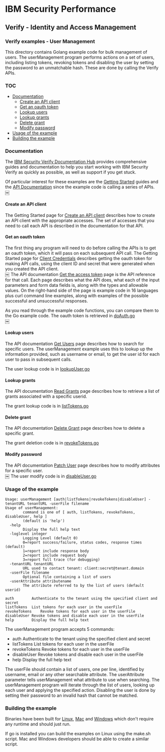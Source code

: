 # IBM Security Performance

## Verify - Identity and Access Management

### Verify examples - User Management

This directory contains Golang example code for bulk management of users.  The userManagement program performs
actions on a set of users, including listing tokens, revoking tokens and disabling the user by setting the password
to an unmatchable hash.  These are done by calling the Verify APIs.  

### TOC

* [Documentation](#documentation)
  * [Create an API client](#create-an-api-client)
  * [Get an oauth token](#get-an-oauth-token)
  * [Lookup users](#lookup-users)
  * [Lookup grants](#lookup-grant)
  * [Delete grant](#delete-grant)
  * [Modify password](#modify-password)
* [Usage of the example](#usage-of-the-example)
* [Building the example](#building-the-example)

### Documentation

The [IBM Security Verify Documentation Hub](https://docs.verify.ibm.com/verify/) provides
comprehensive guides and documentation to help you start working with IBM Security Verify as quickly as possible, 
as well as support if you get stuck.  

Of particular interest for these examples are the [Getting Started](https://docs.verify.ibm.com/verify/docs/guides)
guides and the [API Documentation](https://docs.verify.ibm.com/verify/page/api-documentation) since the example code
is calling a series of APIs.  
￼
#### Create an API client

The Getting Started page for [Create an API client](https://docs.verify.ibm.com/verify/docs/create-api-client) describes
how to create an API client with the appropriate accesses.  The set of accesses that you need to call each API is described in
the documentation for that API.  

#### Get an oauth token

The first thing any program will need to do before calling the APIs is to get an oauth token, which it will pass on
each subsequent API call.  The Getting Started page for [Client Credentials](https://docs.verify.ibm.com/verify/docs/get-an-access-token)
describes getting the oauth token for making API calls, using the client ID and secret that were generated when you
created the API client.  
￼
The API documentation [Get the access token](https://docs.verify.ibm.com/verify/reference/handletoken) page is the 
API reference for that call.  Each page describes what the API does, what each of the input parameters and form data fields
is, along with the types and allowable values.  On the right-hand side of the page is example code in 16 languages 
plus curl command line examples, along with examples of the possible successful and unsuccessful responses.  

As you read through the example code functions, you can compare them to the Go example code.
The oauth token is retrieved in [doAuth.go](doAuth.go)  
￼
#### Lookup users

The API documentation [Get Users](https://docs.verify.ibm.com/verify/reference/getusers) page describes how to search
for specific users.  The userManagement example uses this to lookup up the information provided, such as username or
email, to get the user id for each user to pass in subsequent calls.

The user lookup code is in [lookupUser.go](lookupUser.go)

#### Lookup grants

The API documentation [Read Grants](https://docs.verify.ibm.com/verify/reference/readgrants_0) page describes how to
retrieve a list of grants associated with a specific userid.

The grant lookup code is in [listTokens.go](listTokens.go)

#### Delete grant

The API documentation [Delete Grant](https://docs.verify.ibm.com/verify/reference/deletegrant) page describes how to
delete a specific grant.

The grant deletion code is in [revokeTokens.go](revokeTokens.go)

#### Modify password

The API documentation [Patch User](https://docs.verify.ibm.com/verify/reference/patchuser) page describes how to
modify attributes for a specific user.  
￼
The user modify code is in [disableUser.go](disableUser.go)



### Usage of the example
```text
Usage: userManagement [auth|listTokens|revokeTokens|disableUser] -tenantURL tenantURL -userFile filename
Usage of userManagement:
        command is one of [ auth, listTokens, revokeTokens, disableUser, help ]
        (default is 'help')
  -help
        Display the full help text
  -loglevel integer
        Logging Level (default 0)
        0=report success/failure, status codes, response times  (default)
        1=report include response body
        2=report include request body
        3=report full trace (for debugging)
  -tenantURL tenantURL
        URL used to contact tenant: client:secret@tenant.domain
  -userFile filename
        Optional file containing a list of users
  -userAttribute attributename
        The attribute referred to by the list of users (default userid)

auth		Authenticate to the tenant using the specified client and secret
listTokens	List tokens for each user in the userFile
revokeTokens	Revoke tokens for each user in the userFile
disableUser	Revoke tokens and disable each user in the userFile
help		Display the full help text

```

The userManagement program accepts 5 commands:
- auth		Authenticate to the tenant using the specified client and secret
- listTokens	List tokens for each user in the userFile
- revokeTokens	Revoke tokens for each user in the userFile
- disableUser	Revoke tokens and disable each user in the userFile
- help		Display the full help text

The userFile should contain a list of users, one per line, identified by username, email or any other searchable attribute.
The userAttribute parameter tells userManagement what attribute to use when searching.
The userManagement program will iterate through the list of users, looking up each user and applying the specified action.
Disabling the user is done by setting their password to an invalid hash that cannot be matched.

### Building the example

Binaries have been built for [Linux](bin/linux/userManagement), [Mac](bin/darwin/userManagement) and 
[Windows](bin/windows/userManagement) which don't require any runtime and should just run.

If go is installed you can build the examples on Linux using the make.sh script.  Mac and Windows developers should
be able to create a similar script.


